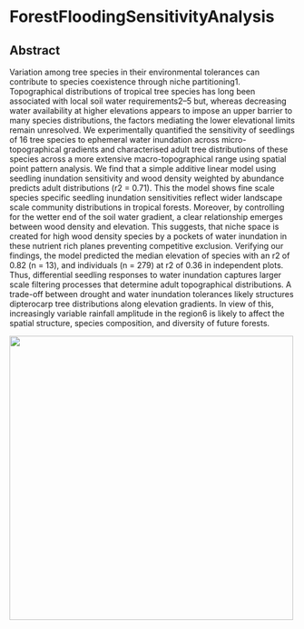 
<h1>ForestFloodingSensitivityAnalysis</h1>

<h2>Abstract</h2>
<p>Variation among tree species in their environmental tolerances can contribute to species coexistence through niche partitioning1. Topographical distributions of tropical tree species has long been associated with local soil water requirements2–5 but, whereas decreasing water availability at higher elevations appears to impose an upper barrier to many species distributions, the factors mediating the lower elevational limits remain unresolved. We experimentally quantified the sensitivity of seedlings of 16 tree species to ephemeral water inundation across micro-topographical gradients and characterised adult tree distributions of these species across a more extensive macro-topographical range using spatial point pattern analysis. We find that a simple additive linear model using seedling inundation sensitivity and wood density weighted by abundance predicts adult distributions (r2 = 0.71). This the model shows fine scale species specific seedling inundation sensitivities reflect wider landscape scale community distributions in tropical forests. Moreover, by controlling for the wetter end of the soil water gradient, a clear relationship emerges between wood density and elevation. This suggests, that niche space is created for high wood density species by a pockets of water inundation in these nutrient rich planes preventing competitive exclusion. Verifying our findings, the model predicted the median elevation of species with an r2 of 0.82 (n = 13), and individuals (n = 279) at r2 of 0.36 in independent plots. Thus, differential seedling responses to water inundation captures larger scale filtering processes that determine adult topographical distributions. A trade-off between drought and water inundation tolerances likely structures dipterocarp tree distributions along elevation gradients. In view of this, increasingly variable rainfall amplitude in the region6 is likely to affect the spatial structure, species composition, and diversity of future forests.</p>

<img src="https://s3-eu-west-1.amazonaws.com/james.margrove/ForestFloodingReadMe/Figure1.png" width="500" />

